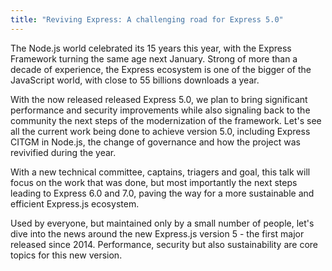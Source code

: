 ```yaml
---
title: "Reviving Express: A challenging road for Express 5.0"
---
```


The Node.js world celebrated its 15 years this year, with the Express Framework turning the same age next January. Strong of more than a decade of experience, the Express ecosystem is one of the bigger of the JavaScript world, with close to 55 billions downloads a year.

With the now released released Express 5.0, we plan to bring significant performance and security improvements while also signaling back to the community the next steps of the modernization of the framework.
Let's see all the current work being done to achieve version 5.0, including Express CITGM in Node.js, the change of governance and how the project was revivified during the year.

With a new technical committee, captains, triagers and goal, this talk will focus on the work that was done, but most importantly the next steps leading to Express 6.0 and 7.0, paving the way for a more sustainable and efficient Express.js ecosystem.

Used by everyone, but maintained only by a small number of people, let's dive into the news around the new Express.js version 5 - the first major released since 2014. Performance, security but also sustainability are core topics for this new version.
